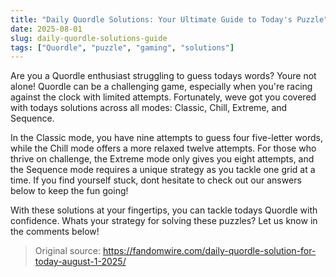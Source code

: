 ```yaml
---
title: "Daily Quordle Solutions: Your Ultimate Guide to Today's Puzzle"
date: 2025-08-01
slug: daily-quordle-solutions-guide
tags: ["Quordle", "puzzle", "gaming", "solutions"]
---
```


Are you a Quordle enthusiast struggling to guess todays words? Youre not alone! Quordle can be a challenging game, especially when you're racing against the clock with limited attempts. Fortunately, weve got you covered with todays solutions across all modes: Classic, Chill, Extreme, and Sequence.

In the Classic mode, you have nine attempts to guess four five-letter words, while the Chill mode offers a more relaxed twelve attempts. For those who thrive on challenge, the Extreme mode only gives you eight attempts, and the Sequence mode requires a unique strategy as you tackle one grid at a time. If you find yourself stuck, dont hesitate to check out our answers below to keep the fun going!

With these solutions at your fingertips, you can tackle todays Quordle with confidence. Whats your strategy for solving these puzzles? Let us know in the comments below!

> Original source: https://fandomwire.com/daily-quordle-solution-for-today-august-1-2025/